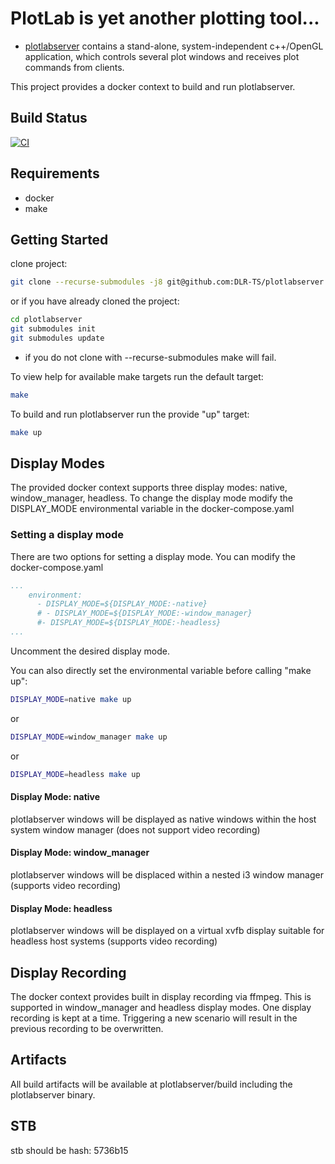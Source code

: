 <!--
********************************************************************************
* Copyright (C) 2017-2020 German Aerospace Center (DLR). 
* Eclipse ADORe, Automated Driving Open Research https://eclipse.org/adore
*
* This program and the accompanying materials are made available under the 
* terms of the Eclipse Public License 2.0 which is available at
* http://www.eclipse.org/legal/epl-2.0.
*
* SPDX-License-Identifier: EPL-2.0 
********************************************************************************
-->
# PlotLab is yet another plotting tool...

* [plotlabserver](plotlabserver) contains a stand-alone, system-independent c++/OpenGL application, which controls several plot windows and receives plot commands from clients.

This project provides a docker context to build and run plotlabserver.

## Build Status
[![CI](https://github.com/DLR-TS/plotlabserver/actions/workflows/ci.yaml/badge.svg)](https://github.com/DLR-TS/plotlabserver/actions/workflows/ci.yaml)

## Requirements
* docker
* make

## Getting Started

clone project:
```sh
git clone --recurse-submodules -j8 git@github.com:DLR-TS/plotlabserver.git
```
or if you have already cloned the project:
```sh
cd plotlabserver
git submodules init
git submodules update
```

* if you do not clone with --recurse-submodules make will fail.

To view help for available make targets run the default target:
```bash
make
```

To build and run plotlabserver run the provide "up" target: 
```sh
make up
```

## Display Modes
The provided docker context supports three display modes: native, window_manager, headless.
To change the display mode modify the DISPLAY_MODE environmental variable in the docker-compose.yaml

### Setting a display mode

There are two options for setting a display mode. You can modify the docker-compose.yaml
```yaml
...
    environment:
      - DISPLAY_MODE=${DISPLAY_MODE:-native}
      # - DISPLAY_MODE=${DISPLAY_MODE:-window_manager}
      #- DISPLAY_MODE=${DISPLAY_MODE:-headless}
...
```
Uncomment the desired display mode.

You can also directly set the environmental variable before calling "make up":
```bash
DISPLAY_MODE=native make up
```
or 
```bash
DISPLAY_MODE=window_manager make up
```
or
```bash
DISPLAY_MODE=headless make up
```

#### Display Mode: native
plotlabserver windows will be displayed as native windows within the host system window manager (does not support video recording)

#### Display Mode: window_manager
plotlabserver windows will be displaced within a nested i3 window manager (supports video recording)

#### Display Mode: headless
plotlabserver windows will be displayed on a virtual xvfb display suitable for headless host systems (supports video recording)

## Display Recording
The docker context provides built in display recording via ffmpeg.  This is supported in window_manager and headless 
display modes. One display recording is kept at a time.  Triggering a new scenario will result in the previous 
recording to be overwritten.


## Artifacts

All build artifacts will be available at plotlabserver/build including the 
plotlabserver binary.

## STB

stb should be hash: 5736b15
